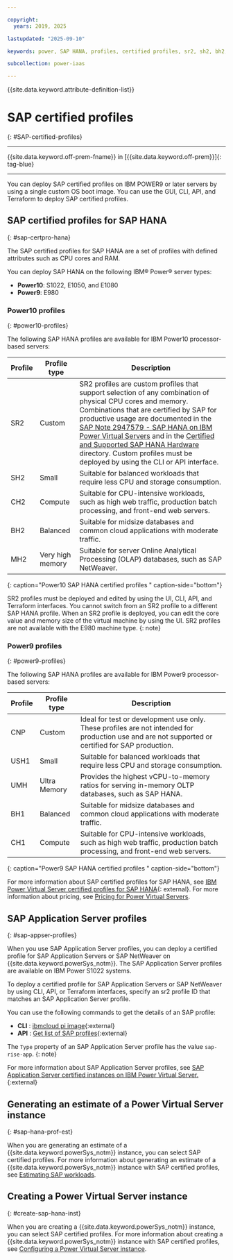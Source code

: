 ```yaml
---

copyright:
  years: 2019, 2025

lastupdated: "2025-09-10"

keywords: power, SAP HANA, profiles, certified profiles, sr2, sh2, bh2, ch2, ch1, bh1, ush1, umh

subcollection: power-iaas

---
```


{{site.data.keyword.attribute-definition-list}}



# SAP certified profiles
{: #SAP-certified-profiles}

---

{{site.data.keyword.off-prem-fname}} in [{{site.data.keyword.off-prem}}]{: tag-blue}


---







You can deploy SAP certified profiles on IBM POWER9 or later servers by using a single custom OS boot image. You can use the GUI, CLI, API, and Terraform to deploy SAP certified profiles.



## SAP certified profiles for SAP HANA
{: #sap-certpro-hana}

The SAP certified profiles for SAP HANA are a set of profiles with defined attributes such as CPU cores and RAM.



You can deploy SAP HANA on the following IBM&reg; Power&reg; server types:



- **Power10**: S1022, E1050, and E1080
- **Power9**: E980









### Power10 profiles
{: #power10-profiles}

The following SAP HANA profiles are available for IBM Power10 processor-based servers:

| Profile | Profile type | Description                                                                                                                |
| ------- | ------------ | -------------------------------------------------------------------------------------------------------------------------- |
| SR2     | Custom       | SR2 profiles are custom profiles that support selection of any combination of physical CPU cores and memory. Combinations that are certified by SAP for productive usage are documented in the [SAP Note 2947579 - SAP HANA on IBM Power Virtual Servers](https://launchpad.support.sap.com/#/notes/2947579) and in the [Certified and Supported SAP HANA Hardware]( https://www.sap.com/dmc/exp/2014-09-02-hana-hardware/enEN/#/solutions?filters=v:deCertified;v:60ed2297-5cdd-4387-89c2-b0d3651d1206&sort=Latest%20Certification&sortDesc=true&id=s:2837) directory. Custom profiles must be deployed by using the CLI or API interface.         |
| SH2     | Small        | Suitable for balanced workloads that require less CPU and storage consumption.                                           |
| CH2     | Compute      | Suitable for CPU-intensive workloads, such as high web traffic, production batch processing, and front-end web servers. |
| BH2     | Balanced     | Suitable for midsize databases and common cloud applications with moderate traffic.                                      |
| MH2      | Very high memory            |  Suitable for server Online Analytical Processing (OLAP) databases, such as SAP NetWeaver.|
{: caption="Power10 SAP HANA certified profiles " caption-side="bottom"}

SR2 profiles must be deployed and edited by using the UI, CLI, API, and Terraform interfaces. You cannot switch from an SR2 profile to a different SAP HANA profile. When an SR2 profile is deployed, you can edit the core value and memory size of the virtual machine by using the UI. SR2 profiles are not available with the E980 machine type.
{: note}



### Power9 profiles
{: #power9-profiles}

The following SAP HANA profiles are available for IBM Power9 processor-based servers:

| Profile | Profile type | Description                                                                                                                                      |
| ------- | ------------ | ------------------------------------------------------------------------------------------------------------------------------------------------ |
| CNP     | Custom       | Ideal for test or development use only. These profiles are not intended for production use and are not supported or certified for SAP production. |
| USH1    | Small        | Suitable for balanced workloads that require less CPU and storage consumption.                                                                 |
| UMH     | Ultra Memory | Provides the highest vCPU-to-memory ratios for serving in-memory OLTP databases, such as SAP HANA.                                                |
| BH1     | Balanced     | Suitable for midsize databases and common cloud applications with moderate traffic.                                                            |
| CH1     | Compute      | Suitable for CPU-intensive workloads, such as high web traffic, production batch processing, and front-end web servers.                       |
{: caption="Power9 SAP HANA certified profiles " caption-side="bottom"}

For more information about SAP certified profiles for SAP HANA, see [IBM Power Virtual Server certified profiles for SAP HANA](https://cloud.ibm.com/docs/sap?topic=sap-hana-iaas-offerings-profiles-power-vs){: external}. For more information about pricing, see [Pricing for Power Virtual Servers](https://cloud.ibm.com/docs/power-iaas?topic=power-iaas-pricing-virtual-server-on-cloud).





## SAP Application Server profiles
{: #sap-appser-profiles}

When you use SAP Application Server profiles, you can deploy a certified profile for SAP Application Servers or SAP NetWeaver on {{site.data.keyword.powerSys_notm}}. The SAP Application Server profiles are available on IBM Power S1022 systems.

To deploy a certified profile for SAP Application Servers or SAP NetWeaver by using CLI, API, or Terraform interfaces, specify an sr2 profile ID that matches an SAP Application Server profile.

You can use the following commands to get the details of an SAP profile:

* **CLI** : [ibmcloud pi image](/docs/power-iaas?topic=power-iaas-power-iaas-cli-reference-v1#ibmcloud-pi-image){:external}
* **API** : [Get list of SAP profiles](/apidocs/power-cloud#pcloud-sap-getall){:external}

The `Type` property of an SAP Application Server profile has the value `sap-rise-app`.
{: note}





For more information about SAP Application Server profiles, see [SAP Application Server certified instances on IBM Power Virtual Server.](/docs/sap?topic=sap-nw-iaas-offerings-profiles-power-vs){:external}



## Generating an estimate of a Power Virtual Server instance
{: #sap-hana-prof-est}

When you are generating an estimate of a {{site.data.keyword.powerSys_notm}} instance, you can select SAP certified profiles. For more information about generating an estimate of a {{site.data.keyword.powerSys_notm}} instance with SAP certified profiles, see [Estimating SAP workloads](/docs/power-iaas?topic=power-iaas-generating-an-estimate#est-sap-workloads).


## Creating a Power Virtual Server instance
{: #create-sap-hana-inst}

When you are creating a {{site.data.keyword.powerSys_notm}} instance, you can select SAP certified profiles. For more information about creating a {{site.data.keyword.powerSys_notm}} instance with SAP certified profiles, see [Configuring a Power Virtual Server instance](/docs/power-iaas?topic=power-iaas-creating-power-virtual-server#configuring-instance).
